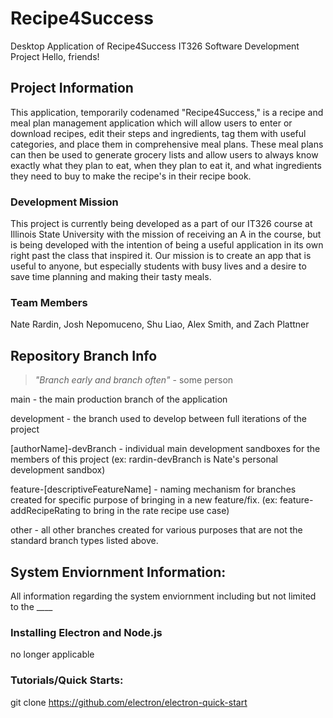 # Recipe4Success
Desktop Application of Recipe4Success
IT326 Software Development Project
Hello, friends!

## Project Information

This application, temporarily codenamed "Recipe4Success," is a recipe and meal plan management application which will allow users to enter or download recipes, edit their steps and ingredients, tag them with useful categories, and place them in comprehensive meal plans. These meal plans can then be used to generate grocery lists and allow users to always know exactly what they plan to eat, when they plan to eat it, and what ingredients they need to buy to make the recipe's in their recipe book.

### Development Mission

This project is currently being developed as a part of our IT326 course at Illinois State University with the mission of receiving an A in the course, but is being developed with the intention of being a useful application in its own right past the class that inspired it. Our mission is to create an app that is useful to anyone, but especially students with busy lives and a desire to save time planning and making their tasty meals.

### Team Members

Nate Rardin, Josh Nepomuceno, Shu Liao, Alex Smith, and Zach Plattner


## Repository Branch Info

> *"Branch early and branch often"* - some person


main - the main production branch of the application

development - the branch used to develop between full iterations of the project

[authorName]-devBranch - individual main development sandboxes for the members of this project (ex: rardin-devBranch is Nate's personal development sandbox)

feature-[descriptiveFeatureName] - naming mechanism for branches created for specific purpose of bringing in a new feature/fix. (ex: feature-addRecipeRating to bring in the rate recipe use case)

other - all other branches created for various purposes that are not the standard branch types listed above.

## System Enviornment Information:

All information regarding the system enviornment including but not limited to the ____

### Installing Electron and Node.js

no longer applicable

### Tutorials/Quick Starts:

git clone https://github.com/electron/electron-quick-start